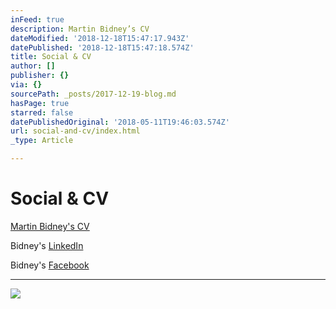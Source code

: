 ```yaml
---
inFeed: true
description: Martin Bidney’s CV
dateModified: '2018-12-18T15:47:17.943Z'
datePublished: '2018-12-18T15:47:18.574Z'
title: Social & CV
author: []
publisher: {}
via: {}
sourcePath: _posts/2017-12-19-blog.md
hasPage: true
starred: false
datePublishedOriginal: '2018-05-11T19:46:03.574Z'
url: social-and-cv/index.html
_type: Article

---
```

# Social & CV

[Martin Bidney's CV][0]

Bidney's [LinkedIn][1]

Bidney's [Facebook][2]

---

![](https://the-grid-user-content.s3-us-west-2.amazonaws.com/89e4aa5f-7455-4b6d-8375-8c64ec234e6b.png)

[0]: https://docs.google.com/document/d/15B2RkdoumSpKsvOHXeyJ0OIE66SeAgolJQvXsygfuGc/edit?usp=sharing
[1]: https://www.linkedin.com/in/martin-bidney-05738619/
[2]: https://www.facebook.com/martin.bidney?ref=br_rs